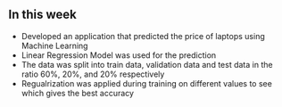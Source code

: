 ## In this week
- Developed an application that predicted the price of laptops using Machine Learning
- Linear Regression Model was used for the prediction
- The data was split into train data, validation data and test data in the ratio 60%, 20%, and 20% respectively
- Regualrization was applied during training on different values to see which gives the best accuracy
